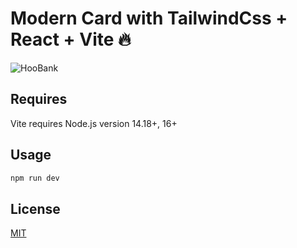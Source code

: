 # Modern Card with TailwindCss + React + Vite 🔥

![HooBank](https://i.ibb.co/BK1Hn0x/Screenshot-2022-08-08-at-4-05-48-PM.png)

## Requires

Vite requires Node.js version 14.18+, 16+

## Usage

```js
npm run dev
```

## License

[MIT](https://choosealicense.com/licenses/mit/)
